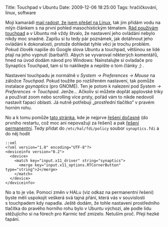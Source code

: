 Title: Touchpad v Ubuntu
Date: 2009-12-06 18:25:00
Tags: hračičkování, linux, software

Moji kamarádi
[mají radost, že jsem přešel na Linux](http://twitter.com/markoph/status/6380776939),
tak jim přidám vodu na mlýn článkem s na první pohled
masochistickým tématem.
[Rád používám touchpad](http://blog.javorek.net/nemam-rad-mysi/) a
v Ubuntu mě vždy štvalo, že nastavení jeho ovládání nebylo nikdy
moc snadné. Zapíšu si tu tedy pár poznámek, jak dotáhnout jeho
ovládání k dokonalosti, protože dohledat tyhle věci je trochu
problém. Pokud člověk napíše do Google slova Ubuntu a touchpad,
většinou se lidé ptají na jeho vypnutí (barbaři!). Abych se
vyvaroval některých komentářů, hned na úvod dodám návod pro
Windows: Nainstalujte si ovladače pro Synaptics Touchpad, tam si to
naklikejte a nepište o tom články ;) .

Nastavení touchpadu je normálně v *System → Preferences → Mouse* na
záložce *Touchpad*. Pokud toužíte po rozšířeném nastavení, tak
pomůže instalace *gsynaptics* (pro GNOME). Ten je potom k nalezení
pod *System → Preferences → Touchpad*. Jenže… Ačkoliv si můžete
dopřát applovské triky a používat zoom nebo scrolling více prsty,
pořád vám to nikde nedovolí nastavit ťapací oblasti. Já nutně
potřebuji „prostřední tlačítko“ v pravém horním rohu.

No a k tomu pomůže
[tato stránka](http://ubuntuforums.org/showthread.php?p=8403017),
kde je nejprve
[řešení dočasné](http://ubuntuforums.org/showpost.php?p=8261605&postcount=3)
(do prvního restartu, což moc ani nepovažuji za řešení) a pak
[řešení permanentní](http://ubuntuforums.org/showpost.php?p=8399228&postcount=8).
Tedy přidat do `/etc/hal/fdi/policy` soubor `synaptics.fdi` a do
něj hodit

    ::xml
    <?xml version="1.0" encoding="UTF-8"?>
    <deviceinfo version="0.2">
      <device>
        <match key="input.x11_driver" string="synaptics">
          <merge key="input.x11_options.RTCornerButton" type="string">2</merge>
        </match>
      </device>
    </deviceinfo>

No a to je vše. Pomocí změn v HALu (viz odkaz na permanentní
řešení) byste měli uspokojit veškerá svá tajná přání, která vás
v souvislosti s touchpadem kdy napadla. Ještě dodám, že tohle
nastavení prostředního tlačítka do pravého horního rohu bylo
v Ubuntu výchozí, ale podle lidu stěžujícího si na fórech pro
Karmic teď zmizelo. Netuším proč. Přeji hezké ťapání.